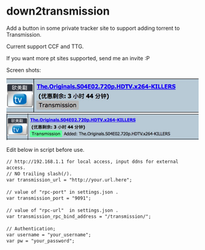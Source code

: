 # down2transmission

Add a button in some private tracker site to support adding torrent to Transmission. 

Current support CCF and TTG.

If you want more pt sites supported, send me an invite :P

Screen shots:

![main_page](https://raw.githubusercontent.com/coderant/down2transmission/master/resource/img/main_page.jpg)
![added](https://raw.githubusercontent.com/coderant/down2transmission/master/resource/img/added.jpg)

Edit below in script before use.

```
// http://192.168.1.1 for local access, input ddns for external access.
// NO trailing slash(/).
var transmission_url = "http://your.url.here";

// value of "rpc-port" in settings.json .
var transmission_port = "9091";

// value of "rpc-url"  in settings.json .
var transmission_rpc_bind_address = "/transmission/";

// Authentication;
var username = "your_username";
var pw = "your_password";
```
